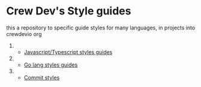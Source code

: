 # Crew Dev's Style guides

this a repository to specific guide styles for many languages, in projects into crewdevio org

1. - [Javascript/Typescript styles guides](./javascript-typescript/README.md)
1. - [Go lang styles guides](./go/README.md)
1. - [Commit styles](./commits/README.md)
